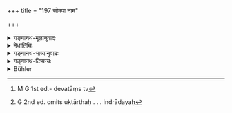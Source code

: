 +++
title = "197 सोमपा नाम"

+++

<details><summary>गङ्गानथ-मूलानुवादः</summary>

Those by name Somapās are the Pitṛs of Brāhmaṇas; the Havirbhujs are the Pitṛs of Kṣatriyas; those by name Ājyapas, of Vaiśyas; and of Śūdras, Sukālins.—(197)
</details>

<details><summary>मेधातिथिः</summary>

उक्तार्थः प्राग् एवायं स्लोकः । सोमं पिबन्ति ज्योतिष्टोमादिदेवता[^३४८] इन्द्रादयः[^३४९] । **हविर्भुजश्** चरुपुरोषाशादिदेवताः । **आज्यपा** आघारावाज्यभागप्रयाजादिदेवताः । **सुकालिनः** । कालयन्ति अपवर्जयन्ति कर्मेति सुकालिनः । कर्मापवर्गहोमदेवता "अयाश् चाग्नेस्यनभिशस्तीश् च" (म्स् १.४.३) इत्यादिविहिताः ॥ ३.१८७ ॥


[^३४९]:
     G 2nd ed. omits uktārthaḥ . . . indrādayaḥ


[^३४८]:
     M G 1st ed.- devatāṃs tv
</details>

<details><summary>गङ्गानथ-भाष्यानुवादः</summary>

What this verse means has been explained before.

The ‘*Somapās*’ are *those that drink Soma*; *i.e*., Indra and other deities of the *Jyotiṣṭoma* and other sacrifices.

‘*Havirbhujs*’—are the deities for cooked rice, cake, &c.

‘*Ājyapas*’—are the deities for the libations called ‘*Āghāra*,’ ‘*Ājyabhāga*,’ ‘*Pragāju*,’ and so forth.

‘*Sukālins*’—are those who *complete, accomplish*, sacrificial rites. The deities conducive to the accomplishment of sacrificial rites are those prescribed in such *Mantras* as ‘*Ayāścāgnesyanabhiśasti*, &c., &e.’—(197)
</details>

<details><summary>गङ्गानथ-टिप्पन्यः</summary>

This verse is quoted in *Hemādri* (Śrāddha, p. 55); — and in
*Nirṇayasindhu* (p. 281.)
</details>

<details><summary>Bühler</summary>

197	The Somapas those of the Brahmanas, the Havirbhugs those of the Kshatriyas, the Agyapas those of the Vaisyas, but the Sukalins those of the Sudras.
</details>
